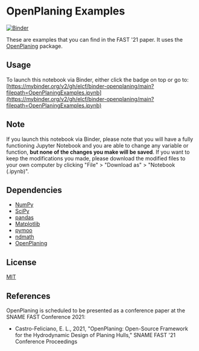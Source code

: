 # OpenPlaning Examples
[![Binder](https://mybinder.org/badge_logo.svg)](https://mybinder.org/v2/gh/elcf/binder-openplaning/main?filepath=OpenPlaningExamples.ipynb)

These are examples that you can find in the FAST '21 paper. It uses the [OpenPlaning](https://github.com/elcf/python-openplaning) package.

## Usage
To launch this notebook via Binder, either click the badge on top or go to:
[https://mybinder.org/v2/gh/elcf/binder-openplaning/main?filepath=OpenPlaningExamples.ipynb](https://mybinder.org/v2/gh/elcf/binder-openplaning/main?filepath=OpenPlaningExamples.ipynb)

## Note
If you launch this notebook via Binder, please note that you will have a fully functioning Jupyter Notebook and you are able to change any variable or function, **but none of the changes you make will be saved**. If you want to keep the modifications you made, please download the modified files to your own computer by clicking "File" > "Download as" > "Notebook (.ipynb)".

## Dependencies
* [NumPy](https://numpy.org/)
* [SciPy](https://www.scipy.org/)
* [pandas](https://pandas.pydata.org/)
* [Matplotlib](https://matplotlib.org/)
* [pymoo](https://pymoo.org/)
* [ndmath](https://github.com/elcf/python-ndmath)
* [OpenPlaning](https://github.com/elcf/python-openplaning)

## License
[MIT](https://choosealicense.com/licenses/mit/)

## References
OpenPlaning is scheduled to be presented as a conference paper at the SNAME FAST Conference 2021:
* Castro-Feliciano, E. L., 2021, "OpenPlaning: Open-Source Framework for the Hydrodynamic Design of Planing Hulls," SNAME FAST '21 Conference Proceedings
